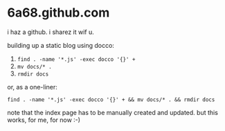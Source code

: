 6a68.github.com
===============

i haz a github. i sharez it wif u.

building up a static blog using docco:

1. `find . -name '*.js' -exec docco '{}' +`
2. `mv docs/* .`
3. `rmdir docs`

or, as a one-liner:

`find . -name '*.js' -exec docco '{}' + && mv docs/* . && rmdir docs`

note that the index page has to be manually created and updated. 
but this works, for me, for now :-)

